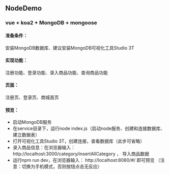 ## NodeDemo
### vue + koa2 + MongoDB + mongoose


#### 准备条件：
安装MongoDB数据库、建议安装MongoDB可视化工具Studio 3T


#### 实现功能：
注册功能、登录功能、录入商品功能、查询商品功能


#### 页面：
注册页、登录页、商城首页


#### 预览： 
- 启动MongoDB服务
- 在service目录下，运行node index.js（启动node服务、创建和连接数据库、建立数据表）
- 打开可视化工具Studio 3T，创建连接，查看数据库（此步可省略）
- 录入商品信息：在浏览器输入： http://localhost:3000/category/insertAllCategory ， 导入商品数据
- 运行npm run dev，在浏览器输入： http://localhost:8080/#/  即可预览 （注意：切换为手机模式，否则按钮点击无反应）
